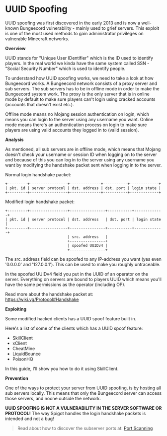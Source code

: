# UUID Spoofing

UUID spoofing was first discovered in the early 2013 and is now a well-known Bungeecord vulnerability - mainly used to grief servers. This exploit is one of the most used methods to gain administrator privileges on vulnerable Minecraft networks.

**Overview**

UUID stands for "Unique User IDentifier" which is the ID used to identify players. In the real world we kinda have the same system called SSN - "Social Security Number" which is used to identify people.

To understand how UUID spoofing works, we need to take a look at how Bungeecord works. A Bungeecord network consists of a proxy server and sub servers. The sub servers has to be in offline mode in order to make the Bungeecord system work. The proxy is the only server that is in online mode by default to make sure players can't login using cracked accounts (accounts that doesn't exist etc.).

Offline mode means no Mojang session authentication on login, which means you can login to the server using any username you want.
Online mode means there's an authentication process on login to make sure players are using valid accounts they logged in to (valid session).

**Analysis**

As mentioned, all sub servers are in offline mode, which means that Mojang doesn't check your username or session ID when logging on to the server and because of this you can log in to the server using any username you want by modifying the handshake packet sent when logging in to the server.

Normal login handshake packet:
```
+---------+-----------------+--------------+-----------+-------------+
| pkt. id | server protocol | dst. address | dst. port | login state |
+---------+-----------------+--------------+-----------+-------------+
 ```

Modified login handshake packet:
```
+---------+-----------------+----------------+-----------+-------------+
| pkt. id | server protocol | dst. address   | dst. port | login state |
+---------+-----------------+----------------+-----------+-------------+
                            | src. address   |
                            +----------------+
                            | spoofed UUIDv4 |
                            +----------------+
 ```

The src. address field can be spoofed to any IP-address you want (yes even '0.0.0.0' and '127.0.0.1'). This can be used to make you roughly untraceable.

In the spoofed UUIDv4 field you put in the UUID of an operator on the server. Everything on servers are bound to players UUID which means you'll have the same permissions as the operator (including OP).
 
Read more about the handshake packet at: https://wiki.vg/Protocol#Handshake

**Exploiting**

Some modified hacked clients has a UUID spoof feature built in.

Here's a list of some of the clients which has a UUID spoof feature:
- SkillClient
- xClient
- CheatMine
- LiquidBounce
- PoisonHQ

In this guide, I'll show you how to do it using SkillClient.

**Prevention**

One of the ways to protect your server from UUID spoofing, is by hosting all sub servers locally. This means that only the Bungeecord server can access those servers, and noone outside the network.

**UUID SPOOFING IS NOT A VULNERABILITY IN THE SERVER SOFTWARE OR PROTOCOL!** The way Spigot handles the login handshake packets is intended and not a bug!

> Read about how to discover the subserver ports at: [Port Scanning](https://github.com/WodxTV/Griefing-Methods/blob/master/Discovering/Port%20Scanning.md)